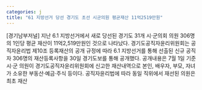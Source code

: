 ```yaml
---
categories: j
title: "61 지방선거 당선 경기도 초선 시군의원 평균재산 11억2519만원"
---
```

[경기남부저널] 지난 6.1 지방선거에서 새로 당선된 경기도 31개 시·군의회 의원 306명의 1인당 평균 재산이 11억2,519만원인 것으로 나타났다. 경기도공직자윤리위원회는 공직자윤리법 제10조 등록재산의 공개 규정에 따라 6.1 지방선거를 통해 선출된 신규 공직자 306명의 재산등록사항을 30일 경기도보를 통해 공개했다. 공개내용은 7월 1일 기준 시·군 의원이 경기도공직자윤리위원회에 신고한 재산내역으로 본인, 배우자, 부모, 자녀가 소유한 부동산·예금·주식 등이다. 공직자윤리법에 따라 동일 직위에서 재선된 의원은 최초 재산
